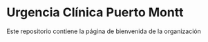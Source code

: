 # Urgencia Clínica Puerto Montt

Este repositorio contiene la página de bienvenida de la organización
